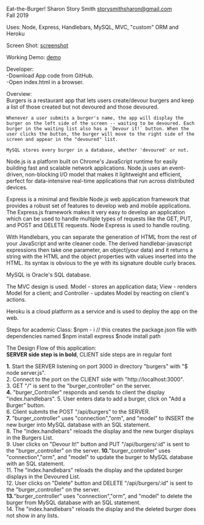 Eat-the-Burger! Sharon Story Smith     storysmithsharon@gmail.com  
Fall 2019  

Uses: Node, Express, Handlebars, MySQL, MVC, "custom" ORM and Heroku  

Screen Shot:
    [screenshot](PrintScreen.jpg)  
    
Working Demo:
    [demo](https://mighty-castle-12131.herokuapp.com/)


Developer:   
    -Download App code from GitHub.  
    -Open index.html in a browser.  



Overview:  
    Burgers is a restaurant app that lets users create/devour burgers and keep a list of those created but not devoured and those devoured.  

    Whenever a user submits a burger's name, the app will display the burger on the left side of the screen -- waiting to be devoured. Each burger in the waiting list also has a `Devour it!` button. When the user clicks the button, the burger will move to the right side of the screen and appear in the "devoured" list.  

    MySQL stores every burger in a database, whether 'devoured' or not.  


Node.js is a platform built on Chrome's JavaScript runtime for easily building fast and scalable network applications. Node.js uses an event-driven, non-blocking I/O model that makes it lightweight and efficient, perfect for data-intensive real-time applications that run across distributed devices.

Express is a minimal and flexible Node.js web application framework that provides a robust set of features to develop web and mobile applications. The Express.js framework makes it very easy to develop an application which can be used to handle multiple types of requests like the GET, PUT, and POST and DELETE requests. Node Express is used to handle routing.

With Handlebars, you can separate the generation of HTML from the rest of your JavaScript and write cleaner code. The derived handlebar-javascript expressions then take one parameter, an object(your data) and it returns a string with the HTML and the object properties with values inserted into the HTML. Its syntax is obvious to the ye with its signature double curly braces.

MySQL is Oracle's SQL database.

The MVC design is used. Model - stores an application data; View - renders Model for a client; and Controller - updates Model by reacting on client's actions.

Heroku is a cloud platform as a service and is used to deploy the app on the web.

 

Steps for academic Class:
  $npm - i   // this creates the package.json file with dependencies named
  $npm install express 
  $node install path 


The Design Flow of this application:  
**SERVER side step is in bold**,   CLIENT side steps are in regular font

  **1.** Start the SERVER listening on port 3000 in directory "burgers" with "$ node server.js".  
              2. Connect to the port on the CLIENT side with "http://localhost:3000".  
              3. GET "/" is sent to the "burger_controller" on the server.   
  **4.** "burger_Controller" responds and sends to client the display "index.handlebars".
              5. User enters data to add a burger, click on "Add a Burger" button.   
              6. Client submits the POST "/api/burgers" to the SERVER.  
  **7.** "burger_controller" uses "connection","orm", and "model" to INSERT the new
                 burger into MySQL database with an SQL statement.  
              8. The "index.handlebars" reloads the display and the new burger
                  displays in the Burgers List.   
              9. User clicks on "Devour It!" button and PUT "/api/burgers/:id" is
                 sent to the "burger_controller" on the server. 
  **10.**"burger_controller" uses "connection","orm", and "model" to update the
                burger to MySQL database with an SQL statement.      
              11. The "index.handlebars" reloads the display and the updated burger
                  displays in the Devoured List.    
              12. User clicks on "Delete" button and DELETE "/api/burgers/:id" is 
                  sent to the "burger_controller" on the server.    
  **13.**"burger_controller" uses "connection","orm", and "model" to delete 
                  the burger from MySQL database with an SQL statement.   
              14. The "index.handlebars" reloads the display and the deleted burger
                  does not show in any lists.    
              
